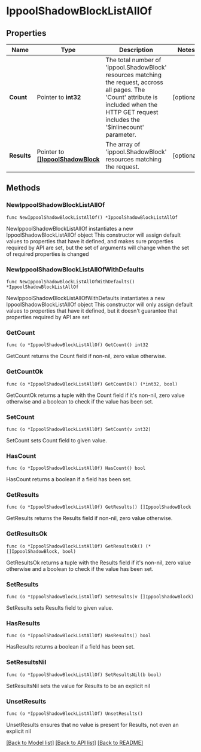 # IppoolShadowBlockListAllOf

## Properties

Name | Type | Description | Notes
------------ | ------------- | ------------- | -------------
**Count** | Pointer to **int32** | The total number of &#39;ippool.ShadowBlock&#39; resources matching the request, accross all pages. The &#39;Count&#39; attribute is included when the HTTP GET request includes the &#39;$inlinecount&#39; parameter. | [optional] 
**Results** | Pointer to [**[]IppoolShadowBlock**](IppoolShadowBlock.md) | The array of &#39;ippool.ShadowBlock&#39; resources matching the request. | [optional] 

## Methods

### NewIppoolShadowBlockListAllOf

`func NewIppoolShadowBlockListAllOf() *IppoolShadowBlockListAllOf`

NewIppoolShadowBlockListAllOf instantiates a new IppoolShadowBlockListAllOf object
This constructor will assign default values to properties that have it defined,
and makes sure properties required by API are set, but the set of arguments
will change when the set of required properties is changed

### NewIppoolShadowBlockListAllOfWithDefaults

`func NewIppoolShadowBlockListAllOfWithDefaults() *IppoolShadowBlockListAllOf`

NewIppoolShadowBlockListAllOfWithDefaults instantiates a new IppoolShadowBlockListAllOf object
This constructor will only assign default values to properties that have it defined,
but it doesn't guarantee that properties required by API are set

### GetCount

`func (o *IppoolShadowBlockListAllOf) GetCount() int32`

GetCount returns the Count field if non-nil, zero value otherwise.

### GetCountOk

`func (o *IppoolShadowBlockListAllOf) GetCountOk() (*int32, bool)`

GetCountOk returns a tuple with the Count field if it's non-nil, zero value otherwise
and a boolean to check if the value has been set.

### SetCount

`func (o *IppoolShadowBlockListAllOf) SetCount(v int32)`

SetCount sets Count field to given value.

### HasCount

`func (o *IppoolShadowBlockListAllOf) HasCount() bool`

HasCount returns a boolean if a field has been set.

### GetResults

`func (o *IppoolShadowBlockListAllOf) GetResults() []IppoolShadowBlock`

GetResults returns the Results field if non-nil, zero value otherwise.

### GetResultsOk

`func (o *IppoolShadowBlockListAllOf) GetResultsOk() (*[]IppoolShadowBlock, bool)`

GetResultsOk returns a tuple with the Results field if it's non-nil, zero value otherwise
and a boolean to check if the value has been set.

### SetResults

`func (o *IppoolShadowBlockListAllOf) SetResults(v []IppoolShadowBlock)`

SetResults sets Results field to given value.

### HasResults

`func (o *IppoolShadowBlockListAllOf) HasResults() bool`

HasResults returns a boolean if a field has been set.

### SetResultsNil

`func (o *IppoolShadowBlockListAllOf) SetResultsNil(b bool)`

 SetResultsNil sets the value for Results to be an explicit nil

### UnsetResults
`func (o *IppoolShadowBlockListAllOf) UnsetResults()`

UnsetResults ensures that no value is present for Results, not even an explicit nil

[[Back to Model list]](../README.md#documentation-for-models) [[Back to API list]](../README.md#documentation-for-api-endpoints) [[Back to README]](../README.md)


